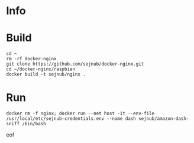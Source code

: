 # Info

# Build

````
cd ~
rm -rf docker-nginx
git clone https://github.com/sejnub/docker-nginx.git
cd ~/docker-nginx/raspbian 
docker build -t sejnub/nginx .
````


# Run

````
docker rm -f nginx; docker run --net host -it --env-file /usr/local/etc/sejnub-credentials.env --name dash sejnub/amazon-dash-sniff /bin/bash
````


eof
